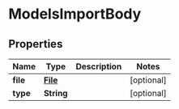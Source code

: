 # ModelsImportBody

## Properties
Name | Type | Description | Notes
------------ | ------------- | ------------- | -------------
**file** | [**File**](File.md) |  |  [optional]
**type** | **String** |  |  [optional]
